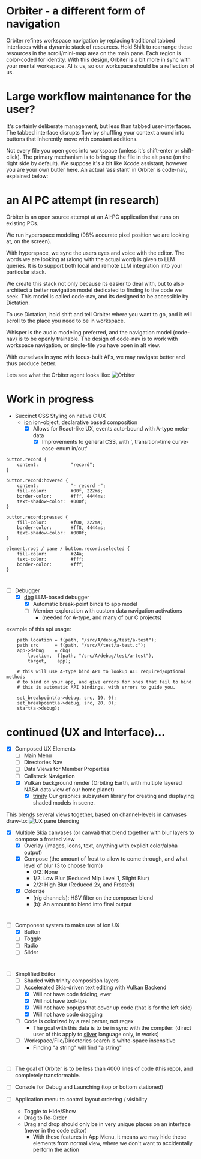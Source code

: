 # Orbiter - a different form of navigation
Orbiter refines workspace navigation by replacing traditional tabbed interfaces with a dynamic stack of resources. Hold Shift to rearrange these resources in the scroll/mini-map area on the main pane. Each region is color-coded for identity. With this design, Orbiter is a bit more in sync with your mental workspace.  AI is us, so our workspace should be a reflection of us.

# Large workflow maintenance for the user?
It's certainly deliberate management, but less than tabbed user-interfaces. The tabbed interface disrupts flow by shuffling your context around into buttons that Inherently move with constant additions.

Not every file you open goes into workspace (unless it's shift-enter or shift-click).  The primary mechanism
is to bring up the file in the alt pane (on the right side by default).  We suppose it's a bit like Xcode
assistant, however you are your own butler here. An actual 'assistant' in Orbiter is code-nav, explained below:

# an AI PC attempt (in research)
Orbiter is an open source attempt at an AI-PC application that runs on existing PCs.

We run hyperspace modeling (98% accurate pixel position we are looking at, on the screen).

With hyperspace, we sync the users eyes and voice with the editor.
The words we are looking at (along with the actual word) is given to LLM queries.
It is to support both local and remote LLM integration into your particular stack.

We create this stack not only because its easier to deal with, but to also architect a better navigation model dedicated to finding to the code we seek.  This model is called code-nav, and its designed
to be accessible by Dictation.

To use Dictation, hold shift and tell Orbiter where you want to go, and it will scroll to the place you need to be in workspace.

Whisper is the audio modeling preferred, and the navigation model (code-nav) is to be openly trainable.
The design of code-nav is to work with workspace navigation, or single-file you have open in alt view.

With ourselves in sync with focus-built AI's, we may navigate better and thus produce better.

Lets see what the Orbiter agent looks like:
![Orbiter](orbiter888.png)


# Work in progress
- Succinct CSS Styling on native C UX
    - [ion](https://github.com/ar-visions/trinity) ion-object, declarative based composition
        - [x] Allows for React-like UX, events auto-bound with A-type meta-data
            - [x] Improvements to general CSS, with ', transition-time curve-ease-enum in/out'
```
button.record {
    content:            "record";
}

button.record:hovered {
    content:            "- record -";
    fill-color:         #00f, 222ms;
    border-color:       #fff, 4444ms;
    text-shadow-color:  #000f;
}

button.record:pressed {
    fill-color:         #f00, 222ms;
    border-color:       #ff8, 4444ms;
    text-shadow-color:  #000f;
}

element.root / pane / button.record:selected {
    fill-color:         #24a;
    text-color:         #fff;
    border-color:       #fff;
}
```
#
- [ ] Debugger
    - [x] [dbg](https://github.com/ar-visions/dbg) LLM-based debugger
        - [x] Automatic break-point binds to app model
        - [ ] Member exploration with custom data navigation activations 
            - (needed for A-type, and many of our C projects)

example of this api usage:
```
    path location = f(path, "/src/A/debug/test/a-test");
    path src      = f(path, "/src/A/test/a-test.c");
    app->debug    = dbg(
        location,  f(path, "/src/A/debug/test/a-test"),
        target,    app);
        
    # this will use A-type bind API to lookup ALL required/optional methods
    # to bind on your app, and give errors for ones that fail to bind
    # this is automatic API bindings, with errors to guide you.

    set_breakpoint(a->debug, src, 19, 0);
    set_breakpoint(a->debug, src, 20, 0);
    start(a->debug);

```

# continued (UX and Interface)...
- [x] Composed UX Elements
    - [ ] Main Menu
    - [ ] Directories Nav
    - [ ] Data Views for Member Properties
    - [ ] Callstack Navigation
    - [x] Vulkan background render (Orbiting Earth, with multiple layered NASA data view of our home planet)
        - [x] [trinity](https://github.com/ar-visions/trinity) Our graphics subsystem library for creating and displaying shaded models in scene.

This blends several views together, based on channel-levels in canvases draw-to:
![UX pane blending](ux-pane.png)

- [x] Multiple Skia canvases (or canvai) that blend together with blur layers to compose a frosted view
    - [x] Overlay (images, icons, text, anything with explicit color/alpha output)
    - [x] Compose (the amount of frost to allow to come through, and what level of blur (3 to choose from))
        - 0/2: None
        - 1/2: Low Blur  (Reduced Mip Level 1, Slight Blur)
        - 2/2: High Blur (Reduced 2x, and Frosted)
    - [x] Colorize
        - (r/g channels): HSV filter on the composer blend
        - (b): An amount to blend into final output
#
- [ ] Component system to make use of ion UX
    - [x] Button
    - [ ] Toggle
    - [ ] Radio
    - [ ] Slider
#
- [ ] Simplified Editor
    - [ ] Shaded with trinity composition layers
    - [ ] Accelerated Skia-driven text editing with Vulkan Backend
        - [x] Will not have code folding, ever
        - [x] Will not have tool-tips
        - [x] Will not have popups that cover up code (that is for the left side)
        - [x] Will not have code dragging
    - [ ] Code is colorized by a real parser, not regex
        - The goal with this data is to be in sync with the compiler: (direct user of this apply to [silver](https://github.com/ar-visions/silver) language only, in works)
    - [ ] Workspace/File/Directories search is white-space insensitive
        - Finding "a   string" will find "a string"
#
- [ ] The goal of Orbiter is to be less than 4000 lines of code (this repo), and completely transformable.

- [ ] Console for Debug and Launching (top or bottom stationed)
- [ ] Application menu to control layout ordering / visibility
    - Toggle to Hide/Show
    - Drag to Re-Order
    * Drag and drop should only be in very unique places on an interface (never in the code editor)
        - With these features in App Menu, it means we may hide these elements from normal view, where we don't want to accidentally perform the action